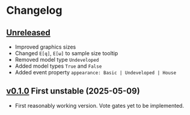 # Changelog


## [Unreleased]

- Improved graphics sizes
- Changed `E[q]`, `E[ω]` to sample size tooltip
- Removed model type `Undeveloped`
- Added model types `True` and `False`
- Added event property `appearance: Basic | Undeveloped | House`


## [v0.1.0] First unstable (2025-05-09)

- First reasonably working version. Vote gates yet to be implemented.


[Unreleased]: https://github.com/public-fta/pfta/compare/v0.1.0...HEAD
[v0.1.0]: https://github.com/public-fta/pfta/releases/tag/v0.1.0
